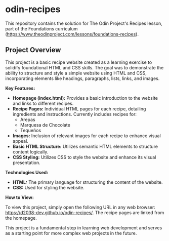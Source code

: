 # odin-recipes

This repository contains the solution for The Odin Project's Recipes lesson, part of the Foundations curriculum (https://www.theodinproject.com/lessons/foundations-recipes).

## Project Overview

This project is a basic recipe website created as a learning exercise to solidify foundational HTML and CSS skills. The goal was to demonstrate the ability to structure and style a simple website using HTML and CSS, incorporating elements like headings, paragraphs, lists, links, and images.

**Key Features:**

- **Homepage (index.html):**  Provides a basic introduction to the website and links to different recipes.
- **Recipe Pages:** Individual HTML pages for each recipe, detailing ingredients and instructions. Currently includes recipes for:
    - Arepas
    - Marquesa de Chocolate
    - Tequeños
- **Images:** Inclusion of relevant images for each recipe to enhance visual appeal.
- **Basic HTML Structure:**  Utilizes semantic HTML elements to structure content logically.
- **CSS Styling:** Utilizes CSS to style the website and enhance its visual presentation.

**Technologies Used:**

- **HTML:** The primary language for structuring the content of the website.
- **CSS:** Used for styling the website.

**How to View:**

To view this project, simply open the following URL in any web browser: https://d2038-dev.github.io/odin-recipes/. The recipe pages are linked from the homepage.

This project is a fundamental step in learning web development and serves as a starting point for more complex web projects in the future.